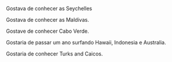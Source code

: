 Gostava de conhecer as Seychelles

Gostava de conhecer as Maldivas.

Gostave de conhecer Cabo Verde.

Gostaria de passar um ano surfando Hawaii, Indonesia e Australia.

Gostaria de conhecer Turks and Caicos.